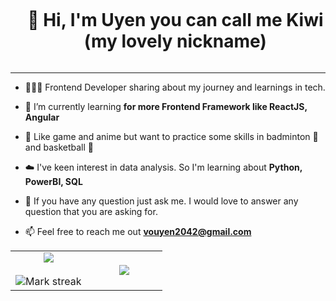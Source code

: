 <!--h1 without bottom border-->
<div id="user-content-toc">
  <ul align="center">
    <summary><h1 style="display: inline-block">👋 Hi, I'm Uyen you can call me Kiwi (my lovely nickname)</h1></summary>
  </ul>
</div>
<hr/>


 - 👩🏻‍💻 Frontend Developer sharing about my journey and learnings in tech.<br/>
 
 - 🌱 I’m currently learning **for more Frontend Framework like ReactJS, Angular**<br/>

 - 🤖 Like game and anime but want to practice some skills in badminton 🏸 and basketball 🏀<br/>

 - ☁️ I've keen interest in data analysis. So I'm learning about **Python, PowerBI, SQL** <br/>
 
 - 💭 If you have any question just ask me. I would love to answer any question that you are asking for.<br/>

 - 📫 Feel free to reach me out **vouyen2042@gmail.com**




<!--- stats (start) -->
<table align="center">
<tr border="none">
<td width="50%" align="center">
  
  <img  align="center"  src="https://github-readme-stats.vercel.app/api?username=TRKUyen&theme=radical&hide_border=false&include_all_commits=true&count_private=true" />
  <br></br>
  <img  title="🔥 Get streak stats for your profile at git.io/streak-stats" alt="Mark streak" src="https://github-readme-streak-stats.herokuapp.com/?user=TRKUyen&theme=radical&hide_border=false" /> 
</td>

<td width="50%" align="center">

  <img  align="center"  src="https://github-readme-stats.anuraghazra1.vercel.app/api/top-langs/?username=TRKUyen&theme=radical&hide_border=false&no-bg=true&no-frame=true&langs_count=7"/>
  
  </td>
</tr>
</table>
<!--- stats (end) -->
